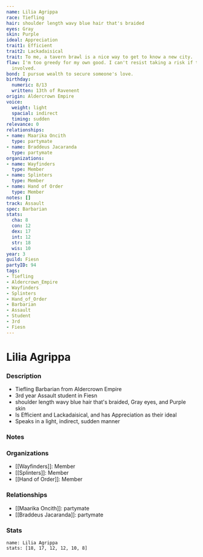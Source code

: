 ```yaml
---
name: Lilia Agrippa
race: Tiefling
hair: shoulder length wavy blue hair that's braided
eyes: Gray
skin: Purple
ideal: Appreciation
trait1: Efficient
trait2: Lackadaisical
trait: To me, a tavern brawl is a nice way to get to know a new city.
flaw: I'm too greedy for my own good. I can't resist taking a risk if there's money
  involved.
bond: I pursue wealth to secure someone's love.
birthday:
  numeric: 8/13
  written: 13th of Ravenent
origin: Aldercrown Empire
voice:
  weight: light
  spacial: indirect
  timing: sudden
relevance: 0
relationships:
- name: Maarika Oncith
  type: partymate
- name: Braddeus Jacaranda
  type: partymate
organizations:
- name: Wayfinders
  type: Member
- name: Splinters
  type: Member
- name: Hand of Order
  type: Member
notes: []
track: Assault
spec: Barbarian
stats:
  cha: 8
  con: 12
  dex: 17
  int: 12
  str: 18
  wis: 10
year: 3
guild: Fiesn
partyID: 94
tags:
- Tiefling
- Aldercrown_Empire
- Wayfinders
- Splinters
- Hand_of_Order
- Barbarian
- Assault
- Student
- 3rd
- Fiesn
---
```

# Lilia Agrippa
### Description
- Tiefling Barbarian from Aldercrown Empire
- 3rd year Assault student in Fiesn
- shoulder length wavy blue hair that's braided, Gray eyes, and Purple skin
- Is Efficient and Lackadaisical, and has Appreciation as their ideal
- Speaks in a light, indirect, sudden manner

### Notes

### Organizations
- [[Wayfinders]]: Member
- [[Splinters]]: Member
- [[Hand of Order]]: Member

### Relationships
- [[Maarika Oncith]]: partymate
- [[Braddeus Jacaranda]]: partymate

### Stats
```statblock
name: Lilia Agrippa
stats: [18, 17, 12, 12, 10, 8]
```